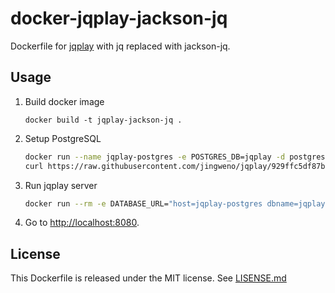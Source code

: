 docker-jqplay-jackson-jq
========================

Dockerfile for [jqplay](https://github.com/jingweno/jqplay) with jq replaced with jackson-jq.

Usage
-----

1. Build docker image

   ```
   docker build -t jqplay-jackson-jq .
   ```

2. Setup PostgreSQL

   ```sh
   docker run --name jqplay-postgres -e POSTGRES_DB=jqplay -d postgres
   curl https://raw.githubusercontent.com/jingweno/jqplay/929ffc5df87b9cd586a617277bdcbeba85406f93/server/db.sql | docker exec -i jqplay-postgres psql -d jqplay -U postgres -f -
   ```

3. Run jqplay server

   ```sh
   docker run --rm -e DATABASE_URL="host=jqplay-postgres dbname=jqplay sslmode=disable user=postgres" --link=jqplay-postgres -p 8080:8080 jqplay-jackson-jq
   ```

4. Go to [http://localhost:8080](http://localhost:8080).

License
-------

This Dockerfile is released under the MIT license. See [LISENSE.md](LICENSE.md)
